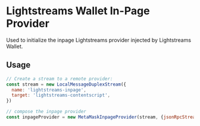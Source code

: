 # Lightstreams Wallet In-Page Provider

Used to initialize the inpage Lightstreams provider injected by Lightstreams Wallet.

## Usage

```javascript
// Create a stream to a remote provider:
const stream = new LocalMessageDuplexStream({
  name: 'lightstreams-inpage',
  target: 'lightstreams-contentscript',
})

// compose the inpage provider
const inpageProvider = new MetaMaskInpageProvider(stream, {jsonRpcStreamName: 'lightstreams-provider'})
```

